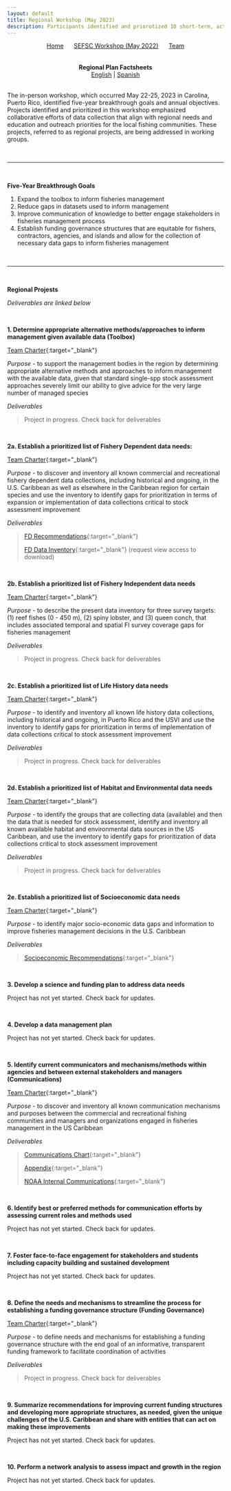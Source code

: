 ```yaml
---
layout: default
title: Regional Workshop (May 2023)
description: Participants identified and priorotized 10 short-term, actionable projects nested under 4 five-year breakthrough goals
---
```


<!-- navigation.html -->
<div style="text-align: center; margin-bottom: 1rem;">
  <a href="./" style="margin-right: 20px; ">Home</a>
  <a href="SEFSC.html" style="margin-right: 20px;">SEFSC Workshop (May 2022)</a>
  <a href="Team.html">Team</a>
</div>

<br>

<center><b>
  Regional Plan Factsheets
</b></center>

<div style="text-align: center;">
  <a href="/SFD-CFB-Caribbean-Strategic-Planning/assets/Factsheet_RegionalPlan_English.pdf" target="_blank">English</a> | <a href="/SFD-CFB-Caribbean-Strategic-Planning/assets/Factsheet_RegionalPlan_Spanish.pdf" target="_blank">Spanish</a>
</div>

<br>

The in-person workshop, which occurred May 22-25, 2023 in Carolina, Puerto Rico, identified five-year breakthrough goals and annual objectives. Projects identified and prioritized in this workshop emphasized collaborative efforts of data collection that align with regional needs and education and outreach priorities for the local fishing communities. These projects, referred to as regional projects, are being addressed in working groups.

<br>

* * *

<br>

**Five-Year Breakthrough Goals**

1. Expand the toolbox to inform fisheries management
2. Reduce gaps in datasets used to inform management
3. Improve communication of knowledge to better engage stakeholders in fisheries management process
4. Establish funding governance structures that are equitable for fishers, contractors, agencies, and islands and allow for the collection of necessary data gaps to inform fisheries management

<br>

* * *

<br>

**Regional Projests**

*Deliverables are linked below*

<br>

**1. Determine appropriate alternative methods/approaches to inform management given available data (Toolbox)**

[Team Charter](assets/TC_Toolbox.pdf){:target="_blank"}

*Purpose* - to support the management bodies in the region by determining appropriate alternative methods and approaches to inform management with the available data, given that standard single-spp stock assessment approaches severely limit our ability to give advice for the very large number of managed species

*Deliverables*

> Project in progress. Check back for deliverables

<br>

**2a. Establish a prioritized list of Fishery Dependent data needs:**

[Team Charter](assets/TC_FD.pdf){:target="_blank"} 

*Purpose* - to discover and inventory all known commercial and recreational fishery dependent data collections, including historical and ongoing, in the U.S. Caribbean as well as elsewhere in the Caribbean region for certain species and use the inventory to identify gaps for prioritization in terms of expansion or implementation of data collections critical to stock assessment improvement

*Deliverables*

> [FD Recommendations](assets/CSP_FD_Recommendations_2025.pdf){:target="_blank"}
> 
> [FD Data Inventory](https://docs.google.com/spreadsheets/d/1ZwjcioiZiMqN0lFWoqVVwzZWmNhbQlJ1WWbwds-e5f8/edit?gid=94681785#gid=94681785){:target="_blank"} (request view access to download)

<br>

**2b. Establish a prioritized list of Fishery Independent data needs**

[Team Charter](assets/TC_FI.pdf){:target="_blank"} 

*Purpose* - to describe the present data inventory for three survey targets: (1) reef fishes (0 - 450 m), (2) spiny lobster, and (3) queen conch, that includes associated temporal and spatial FI survey coverage gaps for fisheries management

*Deliverables*

> Project in progress. Check back for deliverables

<br>

**2c. Establish a prioritized list of Life History data needs**

[Team Charter](assets/TC_LifeHistory.pdf){:target="_blank"} 

*Purpose* - to identify and inventory all known life history data collections, including historical and ongoing, in Puerto Rico and the USVI and use the inventory to identify gaps for prioritization in terms of implementation of data collections critical to stock assessment improvement

*Deliverables*

> Project in progress. Check back for deliverables

<br>

**2d. Establish a prioritized list of Habitat and Environmental data needs**

[Team Charter](assets/TC_HabitatEnvironmental.pdf){:target="_blank"} 

*Purpose* - to identify the groups that are collecting data (available) and then the data that is needed for stock assessment, identify and inventory all known available habitat and environmental data sources in the US Caribbean, and use the inventory to identify gaps for prioritization of data collections critical to stock assessment improvement 

*Deliverables*

> Project in progress. Check back for deliverables

<br>

**2e. Establish a prioritized list of Socioeconomic data needs**

[Team Charter](assets/TC_Socioeconomic.pdf){:target="_blank"} 

*Purpose* - to identify major socio-economic data gaps and information to improve fisheries management decisions in the U.S. Caribbean

*Deliverables*

> [Socioeconomic Recommendations](assets/CSP_SocioeconomicRecommendations_2024.pdf){:target="_blank"}

<br>

**3. Develop a science and funding plan to address data needs**

Project has not yet started. Check back for updates.

<br>

**4. Develop a data management plan**

Project has not yet started. Check back for updates.

<br>

**5. Identify current communicators and mechanisms/methods within agencies and between external stakeholders and managers (Communications)**

[Team Charter](assets/TC_Communications.pdf){:target="_blank"} 

*Purpose* - to discover and inventory all known communication mechanisms and purposes between the commercial and recreational fishing communities and managers and organizations engaged in fisheries management in the US Caribbean

*Deliverables*

> [Communications Chart](assets/Caribbean_Communications_Chart_2024.pdf){:target="_blank"}
> 
> [Appendix](assets/CSP_CommunicationsAppendix_2024.pdf){:target="_blank"}
> 
> [NOAA Internal Communications](assets/CSP_CommunicationsNOAAInternal_2024.pdf){:target="_blank"}

<br>

**6. Identify best or preferred methods for communication efforts by assessing current roles and methods used**

Project has not yet started. Check back for updates.

<br>

**7. Foster face-to-face engagement for stakeholders and students including capacity building and sustained development**

Project has not yet started. Check back for updates.

<br>

**8. Define the needs and mechanisms to streamline the process for establishing a funding governance structure (Funding Governance)**

[Team Charter](assets/TC_FundingGovernance.pdf){:target="_blank"} 

*Purpose* - to define needs and mechanisms for establishing a funding governance structure with the end goal of an informative, transparent funding framework to facilitate coordination of activities

*Deliverables*

> Project in progress. Check back for deliverables

<br>

**9. Summarize recommendations for improving current funding structures and developing more appropriate structures, as needed, given the unique challenges of the U.S. Caribbean and share with entities that can act on making these improvements**

Project has not yet started. Check back for updates.

<br>

**10. Perform a network analysis to assess impact and growth in the region**

Project has not yet started. Check back for updates.

